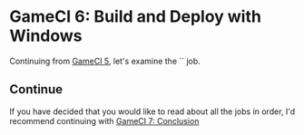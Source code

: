 # GameCI 6: Build and Deploy with Windows

Continuing from [GameCI 5](gameci-5_mac.html), let's examine the `` job.


## Continue
If you have decided that you would like to read about all the jobs in order, I'd recommend continuing with [GameCI 7: Conclusion](gameci-7_conclusion.html)

